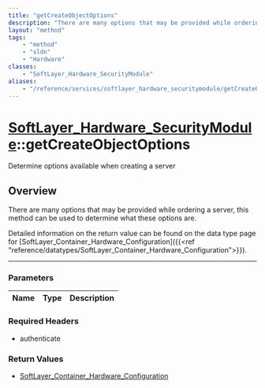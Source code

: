 ```yaml
---
title: "getCreateObjectOptions"
description: "There are many options that may be provided while ordering a server, this method can be used to determine what these opt... "
layout: "method"
tags:
    - "method"
    - "sldn"
    - "Hardware"
classes:
    - "SoftLayer_Hardware_SecurityModule"
aliases:
    - "/reference/services/softlayer_hardware_securitymodule/getCreateObjectOptions"
---
```

# [SoftLayer_Hardware_SecurityModule](/reference/services/SoftLayer_Hardware_SecurityModule)::getCreateObjectOptions

Determine options available when creating a server


## Overview 

There are many options that may be provided while ordering a server, this method can be used to determine what these options are. 


Detailed information on the return value can be found on the data type page for [SoftLayer_Container_Hardware_Configuration]({{<ref "reference/datatypes/SoftLayer_Container_Hardware_Configuration">}}). 

-----

### Parameters 
|Name | Type | Description |
| --- | --- | --- |


### Required Headers
* authenticate


### Return Values
* <a href='/reference/datatypes/SoftLayer_Container_Hardware_Configuration'>SoftLayer_Container_Hardware_Configuration </a>




